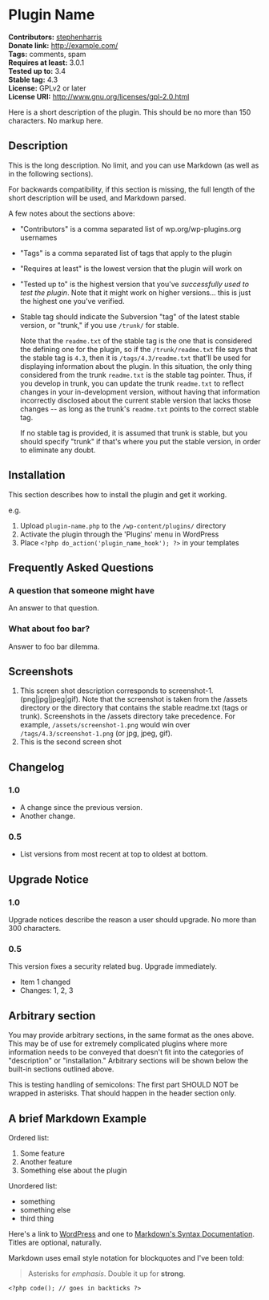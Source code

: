 # Plugin Name #
**Contributors:** [stephenharris](https://profiles.wordpress.org/stephenharris)  
**Donate link:** http://example.com/  
**Tags:** comments, spam  
**Requires at least:** 3.0.1  
**Tested up to:** 3.4  
**Stable tag:** 4.3  
**License:** GPLv2 or later  
**License URI:** http://www.gnu.org/licenses/gpl-2.0.html  

Here is a short description of the plugin.  This should be no more than 150 characters.  No markup here.

## Description ##

This is the long description.  No limit, and you can use Markdown (as well as in the following sections).

For backwards compatibility, if this section is missing, the full length of the short description will be used, and
Markdown parsed.

A few notes about the sections above:

*   "Contributors" is a comma separated list of wp.org/wp-plugins.org usernames
*   "Tags" is a comma separated list of tags that apply to the plugin
*   "Requires at least" is the lowest version that the plugin will work on
*   "Tested up to" is the highest version that you've *successfully used to test the plugin*. Note that it might work on
higher versions... this is just the highest one you've verified.
*   Stable tag should indicate the Subversion "tag" of the latest stable version, or "trunk," if you use `/trunk/` for
stable.

    Note that the `readme.txt` of the stable tag is the one that is considered the defining one for the plugin, so
if the `/trunk/readme.txt` file says that the stable tag is `4.3`, then it is `/tags/4.3/readme.txt` that'll be used
for displaying information about the plugin.  In this situation, the only thing considered from the trunk `readme.txt`
is the stable tag pointer.  Thus, if you develop in trunk, you can update the trunk `readme.txt` to reflect changes in
your in-development version, without having that information incorrectly disclosed about the current stable version
that lacks those changes -- as long as the trunk's `readme.txt` points to the correct stable tag.

    If no stable tag is provided, it is assumed that trunk is stable, but you should specify "trunk" if that's where
you put the stable version, in order to eliminate any doubt.

## Installation ##

This section describes how to install the plugin and get it working.

e.g.

1. Upload `plugin-name.php` to the `/wp-content/plugins/` directory
1. Activate the plugin through the 'Plugins' menu in WordPress
1. Place `<?php do_action('plugin_name_hook'); ?>` in your templates

## Frequently Asked Questions ##

### A question that someone might have ###

An answer to that question.

### What about foo bar? ###

Answer to foo bar dilemma.

## Screenshots ##

1. This screen shot description corresponds to screenshot-1.(png|jpg|jpeg|gif). Note that the screenshot is taken from
the /assets directory or the directory that contains the stable readme.txt (tags or trunk). Screenshots in the /assets 
directory take precedence. For example, `/assets/screenshot-1.png` would win over `/tags/4.3/screenshot-1.png` 
(or jpg, jpeg, gif).
2. This is the second screen shot

## Changelog ##

### 1.0 ###
* A change since the previous version.
* Another change.

### 0.5 ###
* List versions from most recent at top to oldest at bottom.

## Upgrade Notice ##

### 1.0 ###
Upgrade notices describe the reason a user should upgrade.  No more than 300 characters.

### 0.5 ###
This version fixes a security related bug.  Upgrade immediately.

* Item 1 changed
* Changes: 1, 2, 3

## Arbitrary section ##

You may provide arbitrary sections, in the same format as the ones above.  This may be of use for extremely complicated
plugins where more information needs to be conveyed that doesn't fit into the categories of "description" or
"installation."  Arbitrary sections will be shown below the built-in sections outlined above.

This is testing handling of semicolons: The first part SHOULD NOT be wrapped in asterisks. That should happen in the header section only.

## A brief Markdown Example ##

Ordered list:

1. Some feature
1. Another feature
1. Something else about the plugin

Unordered list:

* something
* something else
* third thing

Here's a link to [WordPress](http://wordpress.org/ "Your favorite software") and one to [Markdown's Syntax Documentation][markdown syntax].
Titles are optional, naturally.

[markdown syntax]: http://daringfireball.net/projects/markdown/syntax
            "Markdown is what the parser uses to process much of the readme file"

Markdown uses email style notation for blockquotes and I've been told:
> Asterisks for *emphasis*. Double it up  for **strong**.

`<?php code(); // goes in backticks ?>`
